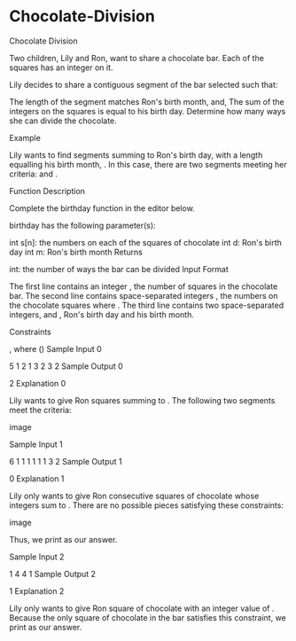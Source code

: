 # Chocolate-Division
Chocolate Division

Two children, Lily and Ron, want to share a chocolate bar. Each of the squares has an integer on it.

Lily decides to share a contiguous segment of the bar selected such that:

The length of the segment matches Ron's birth month, and,
The sum of the integers on the squares is equal to his birth day.
Determine how many ways she can divide the chocolate.

Example



Lily wants to find segments summing to Ron's birth day,  with a length equalling his birth month, . In this case, there are two segments meeting her criteria:  and .

Function Description

Complete the birthday function in the editor below.

birthday has the following parameter(s):

int s[n]: the numbers on each of the squares of chocolate
int d: Ron's birth day
int m: Ron's birth month
Returns

int: the number of ways the bar can be divided
Input Format

The first line contains an integer , the number of squares in the chocolate bar.
The second line contains  space-separated integers , the numbers on the chocolate squares where .
The third line contains two space-separated integers,  and , Ron's birth day and his birth month.

Constraints

, where ()
Sample Input 0

5
1 2 1 3 2
3 2
Sample Output 0

2
Explanation 0

Lily wants to give Ron  squares summing to . The following two segments meet the criteria:

image

Sample Input 1

6
1 1 1 1 1 1
3 2
Sample Output 1

0
Explanation 1

Lily only wants to give Ron  consecutive squares of chocolate whose integers sum to . There are no possible pieces satisfying these constraints:

image

Thus, we print  as our answer.

Sample Input 2

1
4
4 1
Sample Output 2

1
Explanation 2

Lily only wants to give Ron  square of chocolate with an integer value of . Because the only square of chocolate in the bar satisfies this constraint, we print  as our answer.
